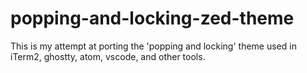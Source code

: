 # popping-and-locking-zed-theme
This is my attempt at porting the 'popping and locking' theme used in iTerm2, ghostty, atom, vscode, and other tools.
